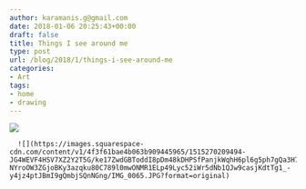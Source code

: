 ```yaml
---
author: karamanis.g@gmail.com
date: 2018-01-06 20:25:43+00:00
draft: false
title: Things I see around me
type: post
url: /blog/2018/1/things-i-see-around-me
categories:
- Art
tags:
- home
- drawing
---
```


![](https://images.squarespace-cdn.com/content/v1/4f3f61bae4b063b909445965/1515270198836-JXRCOR6CE24EU3DR0AY9/ke17ZwdGBToddI8pDm48kDHPSfPanjkWqhH6pl6g5ph7gQa3H78H3Y0txjaiv_0fDoOvxcdMmMKkDsyUqMSsMWxHk725yiiHCCLfrh8O1z4YTzHvnKhyp6Da-NYroOW3ZGjoBKy3azqku80C789l0mwONMR1ELp49Lyc52iWr5dNb1QJw9casjKdtTg1_-y4jz4ptJBmI9gQmbjSQnNGng/IMG_0063.JPG?format=original)

  


  
      ![](https://images.squarespace-cdn.com/content/v1/4f3f61bae4b063b909445965/1515270209494-JG4WEVF4HSV7XZ2Y2T5G/ke17ZwdGBToddI8pDm48kDHPSfPanjkWqhH6pl6g5ph7gQa3H78H3Y0txjaiv_0fDoOvxcdMmMKkDsyUqMSsMWxHk725yiiHCCLfrh8O1z4YTzHvnKhyp6Da-NYroOW3ZGjoBKy3azqku80C789l0mwONMR1ELp49Lyc52iWr5dNb1QJw9casjKdtTg1_-y4jz4ptJBmI9gQmbjSQnNGng/IMG_0065.JPG?format=original)

